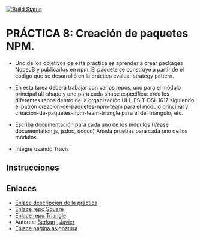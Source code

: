 [![Build Status](https://travis-ci.com/ULL-ESIT-DSI-1617/creacion-de-paquetes-npm-berkan-javier-square.svg?token=4bxTspp6bziFqEzUesyb&branch=master)](https://travis-ci.com/ULL-ESIT-DSI-1617/creacion-de-paquetes-npm-berkan-javier-square)

# PRÁCTICA 8: Creación de paquetes NPM.

* Uno de los objetivos de esta práctica es aprender a crear packages NodeJS y publicarlos en npm. El paquete se construye a partir de el código que se desarrolló en la práctica evaluar strategy pattern.

* En esta tarea deberá trabajar con varios repos, uno para el módulo principal ull-shape y uno para cada shape específica: cree los diferentes repos dentro de la organización ULL-ESIT-DSI-1617 siguiendo el patrón creacion-de-paquetes-npm-team para el módulo principal y creacion-de-paquetes-npm-team-triangle para el del triángulo, etc.

* Escriba documentación para cada uno de los módulos (Véase documentation.js, jsdoc, docco)
Añada pruebas para cada uno de los módulos

* Integre usando Travis


## Instrucciones




## Enlaces

* [Enlace descripción de la práctica](https://casianorodriguezleon.gitbooks.io/ull-esit-1617/content/apuntes/nodejspackages.md)
* [Enlace repo Square](https://github.com/ULL-ESIT-DSI-1617/creacion-de-paquetes-npm-berkan-javier-square)
* [Enlace repo Triangle](https://github.com/ULL-ESIT-DSI-1617/creacion-de-paquetes-npm-berkan-javier-triangle)
* Autores: [Berkan](https://berkanrhdz.github.io) , [Javier](https://javiergonher.github.io/)
* [Enlace página asignatura](https://campusvirtual.ull.es/1617/course/view.php?id=1136)